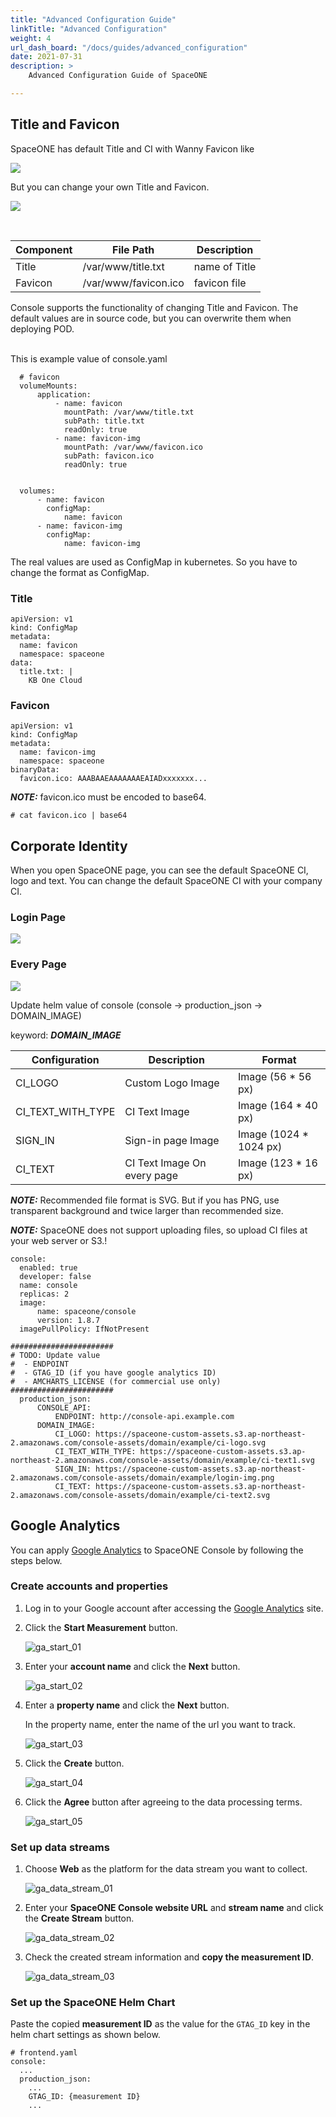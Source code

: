 ```yaml
---
title: "Advanced Configuration Guide"
linkTitle: "Advanced Configuration"
weight: 4
url_dash_board: "/docs/guides/advanced_configuration" 
date: 2021-07-31
description: >
    Advanced Configuration Guide of SpaceONE

---
```


## Title and Favicon

SpaceONE has default Title and CI with Wanny Favicon like

![](/docs/setup_operation/advanced_configuration/img/spaceone_default_favicon.png)

But you can change your own Title and Favicon.

![](/docs/setup_operation/advanced_configuration/img/spaceone_custom_favicon.png)

</br>

| Component   | File Path | Description |
| ---         | ---       | ---         |
| Title       | /var/www/title.txt | name of Title |
| Favicon     | /var/www/favicon.ico | favicon file |


Console supports the functionality of changing Title and Favicon.
The default values are in source code, but you can overwrite them when deploying POD.

</br>
This is example value of console.yaml

~~~
  # favicon
  volumeMounts:
      application:
          - name: favicon
            mountPath: /var/www/title.txt
            subPath: title.txt
            readOnly: true
          - name: favicon-img
            mountPath: /var/www/favicon.ico
            subPath: favicon.ico
            readOnly: true


  volumes:
      - name: favicon
        configMap:
            name: favicon
      - name: favicon-img
        configMap:
            name: favicon-img
~~~

The real values are used as ConfigMap in kubernetes. So you have to change the format as ConfigMap.

### Title

~~~
apiVersion: v1
kind: ConfigMap
metadata:
  name: favicon
  namespace: spaceone
data:
  title.txt: |
    KB One Cloud

~~~

### Favicon

~~~
apiVersion: v1
kind: ConfigMap
metadata:
  name: favicon-img
  namespace: spaceone
binaryData:
  favicon.ico: AAABAAEAAAAAAAEAIADxxxxxxx...

~~~

**_NOTE:_**  favicon.ico must be encoded to base64.

~~~
# cat favicon.ico | base64
~~~

## Corporate Identity

When you open SpaceONE page, you can see the default SpaceONE CI, logo and text.
You can change the default SpaceONE CI with your company CI.

### Login Page
![](/docs/setup_operation/advanced_configuration/img/spaceone_custom_ci.png)

### Every Page
![](/docs/setup_operation/advanced_configuration/img/spaceone_custom_ci2.png)

Update helm value of console (console -> production_json -> DOMAIN_IMAGE)

keyword: ***DOMAIN_IMAGE***

| Configuration 	| Description | Format |
| ---           	|  ---         | ---   |
| CI_LOGO     		| Custom Logo Image | Image (56 * 56 px) |
| CI_TEXT_WITH_TYPE 	| CI Text Image | Image (164 * 40 px) |
| SIGN_IN 		| Sign-in page Image | Image (1024 * 1024 px) |
| CI_TEXT           	| CI Text Image On every page | Image (123 * 16 px)  |


**_NOTE:_**  Recommended file format is SVG. But if you has PNG, use transparent background and twice larger than recommended size.

**_NOTE:_**  SpaceONE does not support uploading files, so upload CI files at your web server or S3.!


~~~
console:
  enabled: true
  developer: false
  name: console
  replicas: 2
  image:
      name: spaceone/console
      version: 1.8.7
  imagePullPolicy: IfNotPresent

#######################
# TODO: Update value
#  - ENDPOINT
#  - GTAG_ID (if you have google analytics ID)
#  - AMCHARTS_LICENSE (for commercial use only)
#######################
  production_json:
      CONSOLE_API:
          ENDPOINT: http://console-api.example.com
      DOMAIN_IMAGE:
          CI_LOGO: https://spaceone-custom-assets.s3.ap-northeast-2.amazonaws.com/console-assets/domain/example/ci-logo.svg
          CI_TEXT_WITH_TYPE: https://spaceone-custom-assets.s3.ap-northeast-2.amazonaws.com/console-assets/domain/example/ci-text1.svg
          SIGN_IN: https://spaceone-custom-assets.s3.ap-northeast-2.amazonaws.com/console-assets/domain/example/login-img.png
          CI_TEXT: https://spaceone-custom-assets.s3.ap-northeast-2.amazonaws.com/console-assets/domain/example/ci-text2.svg
~~~

## Google Analytics

You can apply [Google Analytics](https://analytics.google.com/analytics) to SpaceONE Console by following the steps below.

### Create accounts and properties

1. Log in to your Google account after accessing the [Google Analytics](https://analytics.google.com/analytics) site.
2. Click the **Start Measurement** button.
    
    ![ga_start_01](https://user-images.githubusercontent.com/26986739/151507604-edca49ac-64eb-4475-b9ef-9113ed7e50b1.png)
    
3. Enter your **account name** and click the **Next** button.
    
    ![ga_start_02](https://user-images.githubusercontent.com/26986739/151509838-a8db9c56-7403-4aa3-972e-e13409950577.jpg)

4. Enter a **property name** and click the **Next** button.
    
    In the property name, enter the name of the url you want to track.
    
    ![ga_start_03](https://user-images.githubusercontent.com/26986739/151507608-346ec28f-d2c1-484a-bc35-151b1313b2c3.png)
    
5. Click the **Create** button.
    
    ![ga_start_04](https://user-images.githubusercontent.com/26986739/151507612-9741e3aa-7500-441d-b06a-04db5365fcd1.png)
    
6. Click the **Agree** button after agreeing to the data processing terms.
    
    ![ga_start_05](https://user-images.githubusercontent.com/26986739/151507614-7d777e10-1365-42b4-a944-dbdf014b4357.png)
    

### Set up data streams

1. Choose **Web** as the platform for the data stream you want to collect.
    
    ![ga_data_stream_01](https://user-images.githubusercontent.com/26986739/151507586-f3cc05ba-7508-4ab2-862b-b9bc3ebcd34e.png)
    
2. Enter your **SpaceONE Console website URL** and **stream name** and click the **Create Stream** button.
    
    ![ga_data_stream_02](https://user-images.githubusercontent.com/26986739/151507597-7142a9f8-87a8-40ce-989e-667b1ad833c3.png)
    
3. Check the created stream information and **copy the measurement ID**.

    ![ga_data_stream_03](https://user-images.githubusercontent.com/26986739/151507601-aeb38b77-c380-4502-8185-a53c1948af95.png)
    

    

### Set up the SpaceONE Helm Chart

Paste the copied **measurement ID** as the value for the `GTAG_ID` key in the helm chart settings as shown below.

```
# frontend.yaml
console:
  ...
  production_json:
    ...
    GTAG_ID: {measurement ID}
    ...
```

